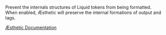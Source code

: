 Prevent the internals structures of Liquid tokens from being formatted. When enabled, Æsthetic will preserve the internal formations of output and tags.


[Æsthetic Documentation](https://æsthetic.dev/rules/liquid/preserveInternal/)
